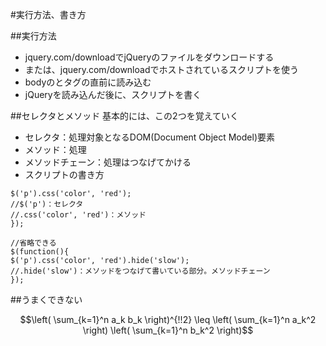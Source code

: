 #実行方法、書き方

##実行方法

* jquery.com/downloadでjQueryのファイルをダウンロードする
* または、jquery.com/downloadでホストされているスクリプトを使う
* bodyのとタグの直前に読み込む
* jQueryを読み込んだ後に、スクリプトを書く

##セレクタとメソッド
基本的には、この2つを覚えていく

* セレクタ：処理対象となるDOM(Document Object Model)要素
* メソッド：処理
* メソッドチェーン：処理はつなげてかける
* スクリプトの書き方

``` $(document).ready(function(){
$('p').css('color', 'red');
//$('p')：セレクタ
//.css('color', 'red')：メソッド
});

//省略できる
$(function(){
$('p').css('color', 'red').hide('slow');
//.hide('slow')：メソッドをつなげて書いている部分。メソッドチェーン
});
```

##うまくできない

``` math
\left( \sum_{k=1}^n a_k b_k \right)^{!!2} \leq
\left( \sum_{k=1}^n a_k^2 \right) \left( \sum_{k=1}^n b_k^2 \right)
```

